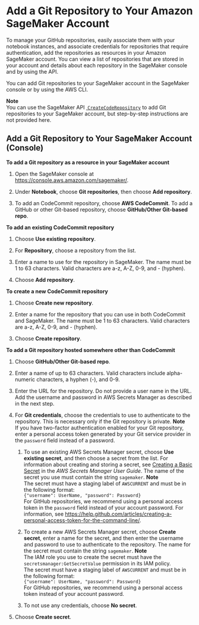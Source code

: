 # Add a Git Repository to Your Amazon SageMaker Account<a name="nbi-git-resource"></a>

To manage your GitHub repositories, easily associate them with your notebook instances, and associate credentials for repositories that require authentication, add the repositories as resources in your Amazon SageMaker account\. You can view a list of repositories that are stored in your account and details about each repository in the SageMaker console and by using the API\.

You can add Git repositories to your SageMaker account in the SageMaker console or by using the AWS CLI\.

**Note**  
You can use the SageMaker API [  `CreateCodeRepository`](https://docs.aws.amazon.com/sagemaker/latest/APIReference/API_CreateCodeRepository.html) to add Git repositories to your SageMaker account, but step\-by\-step instructions are not provided here\.

## Add a Git Repository to Your SageMaker Account \(Console\)<a name="nbi-git-resource-console"></a>

**To add a Git repository as a resource in your SageMaker account**

1. Open the SageMaker console at [https://console\.aws\.amazon\.com/sagemaker/](https://console.aws.amazon.com/sagemaker/)\.

1. Under **Notebook**, choose **Git repositories**, then choose **Add repository**\.

1. To add an CodeCommit repository, choose **AWS CodeCommit**\. To add a GitHub or other Git\-based repository, choose **GitHub/Other Git\-based repo**\.

**To add an existing CodeCommit repository**

1. Choose **Use existing repository**\.

1. For **Repository**, choose a repository from the list\.

1. Enter a name to use for the repository in SageMaker\. The name must be 1 to 63 characters\. Valid characters are a\-z, A\-Z, 0\-9, and \- \(hyphen\)\.

1. Choose **Add repository**\.

**To create a new CodeCommit repository**

1. Choose **Create new repository**\.

1. Enter a name for the repository that you can use in both CodeCommit and SageMaker\. The name must be 1 to 63 characters\. Valid characters are a\-z, A\-Z, 0\-9, and \- \(hyphen\)\.

1. Choose **Create repository**\.

**To add a Git repository hosted somewhere other than CodeCommit**

1. Choose **GitHub/Other Git\-based repo**\.

1. Enter a name of up to 63 characters\. Valid characters include alpha\-numeric characters, a hyphen \(\-\), and 0\-9\.

1. Enter the URL for the repository\. Do not provide a user name in the URL\. Add the username and password in AWS Secrets Manager as described in the next step\.

1. For **Git credentials**, choose the credentials to use to authenticate to the repository\. This is necessary only if the Git repository is private\.
**Note**  
If you have two\-factor authentication enabled for your Git repository, enter a personal access token generated by your Git service provider in the `password` field instead of a password\.

   1. To use an existing AWS Secrets Manager secret, choose **Use existing secret**, and then choose a secret from the list\. For information about creating and storing a secret, see [Creating a Basic Secret](https://docs.aws.amazon.com/secretsmanager/latest/userguide/manage_create-basic-secret.html) in the *AWS Secrets Manager User Guide*\. The name of the secret you use must contain the string `sagemaker`\.
**Note**  
The secret must have a staging label of `AWSCURRENT` and must be in the following format:  
`{"username": UserName, "password": Password}`  
For GitHub repositories, we recommend using a personal access token in the `password` field instead of your account password\. For information, see [https://help\.github\.com/articles/creating\-a\-personal\-access\-token\-for\-the\-command\-line/](https://help.github.com/articles/creating-a-personal-access-token-for-the-command-line/)\.

   1. To create a new AWS Secrets Manager secret, choose **Create secret**, enter a name for the secret, and then enter the username and password to use to authenticate to the repository\. The name for the secret must contain the string `sagemaker`\.
**Note**  
The IAM role you use to create the secret must have the `secretsmanager:GetSecretValue` permission in its IAM policy\.  
The secret must have a staging label of `AWSCURRENT` and must be in the following format:  
`{"username": UserName, "password": Password}`  
For GitHub repositories, we recommend using a personal access token instead of your account password\.

   1. To not use any credentials, choose **No secret**\.

1. Choose **Create secret**\.